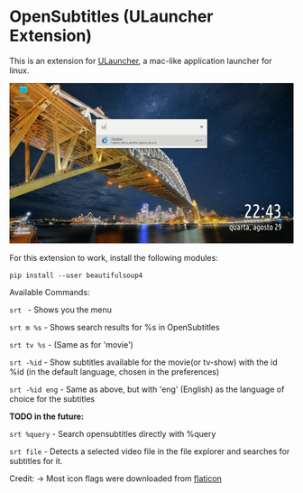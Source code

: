 # OpenSubtitles (ULauncher Extension)

This is an extension for [ULauncher](https://ulauncher.io/), a mac-like application launcher for linux. 

![A quick demo of the extension](./screenshots/demo.gif)

For this extension to work, install the following modules:
```
pip install --user beautifulsoup4
```

Available Commands:

`srt ` - Shows you the menu

`srt m %s` - Shows search results for %s in OpenSubtitles

`srt tv %s` - (Same as for 'movie')

`srt -%id` - Show subtitles available for the movie(or tv-show) with the id %id (in the default language, chosen in the preferences)

`srt -%id eng` - Same as above, but with 'eng' (English) as the language of choice for the subtitles


**TODO in the future:**

`srt %query` - Search opensubtitles directly with %query

`srt file` - Detects a selected video file in the file explorer and searches for subtitles for it.

Credit:
    -> Most icon flags were downloaded from [flaticon](https://www.flaticon.com/packs/rectangular-country-simple-flags?style_id=118&family_id=41&group_id=1&category_id=85)